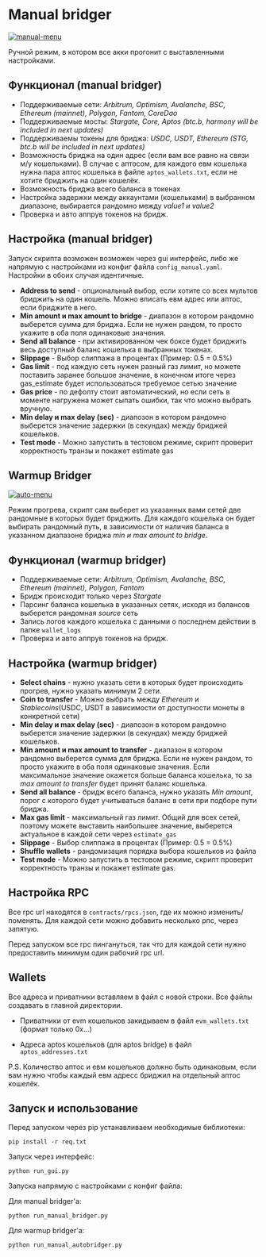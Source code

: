 # Manual bridger
<a href="https://ibb.co/QYZxgcJ"><img src="https://i.ibb.co/mhmPjBR/manual-menu.png" alt="manual-menu" border="0"></a>

Ручной режим, в котором все акки прогонит с выставленными настройками.
## Функционал (manual bridger)

 - Поддерживаемые сети: *Arbitrum, Optimism, Avalanche, BSC, Ethereum (mainnet), Polygon, Fantom, CoreDao*
 - Поддерживаемые мосты: *Stargate, Core, Aptos (btc.b, harmony will be included in next updates)*
 - Поддерживаемы токены для бриджа: *USDC, USDT, Ethereum (STG, btc.b  will be included in next updates)*
 - Возможность бриджа на один адрес (если вам все равно на связи м/у кошельками). В случае с аптосом, для каждого евм кошелька нужна пара аптос кошелька в файле `aptos_wallets.txt`, если не хотите бриджить на один кошелёк.
 - Возможность бриджа всего баланса в токенах
 - Настройка задержки между аккаунтами (кошельками) в выбранном диапазоне, выбирается рандомно между *value1 и value2*
 - Проверка и авто аппрув токенов на бридж.
## Настройка (manual bridger)
 Запуск скрипта возможен возможен через gui интерфейс, либо же напрямую с настройками из конфиг файла `config_manual.yaml`. Настройки в обоих случая идентичные.
 
 - **Address to send** - опциональный выбор, если хотите со всех мультов бриджить на один кошель. Можно вписать евм адрес или аптос, если бриджите в него.
 - **Min amount и max amount to bridge** - диапазон в котором рандомно выберется сумма для бриджа. Если не нужен рандом, то просто укажите в оба поля одинаковые значения. 
 - **Send all balance** - при активированном чек боксе будет бриджить весь доступный баланс кошелька в выбранных токенах.
 - **Slippage** - Выбор слиппажа в процентах (Пример: 0.5 = 0.5%)
 - **Gas limit** - под каждую сеть нужен разный газ лимит, но можете поставить заранее большое значение, в конечном итоге через gas_estimate будет использоваться требуемое сетью значение
 - **Gas price** - по дефолту стоит автоматический, но если сеть в моменте нагружена может сыпать ошибки, так что можно выбрать вручную.
 - **Min delay и max delay (sec)** - диапозон в котором рандомно выберется значение задержки (в секундах) между бриджей кошельков.
 - **Test mode** - Можно запустить в тестовом режиме, скрипт проверит корректность транзы и покажет estimate gas
## Warmup Bridger
<a href="https://imgbb.com/"><img src="https://i.ibb.co/vJjMt3h/auto-menu.png" alt="auto-menu" border="0"></a>

Режим прогрева, скрипт сам выберет из указанных вами сетей две рандомные в которых будет бриджить. Для каждого кошелька он будет выбирать рандомный путь, в зависимости от наличия баланса в указанном диапазоне бриджа *min и max amount to bridge*.
## Функционал (warmup bridger)
 - Поддерживаемые сети: *Arbitrum, Optimism, Avalanche, BSC,  Ethereum (mainnet), Polygon, Fantom*
 - Бридж происходит только через *Stargate*
 - Парсинг баланса кошелька в указанных сетях, исходя из балансов выберется рандомная *source* сеть
 - Запись логов каждого кошелька с данными о последнем действии в папке `wallet_logs`
 - Проверка и авто аппрув токенов на бридж.
## Настройка (warmup bridger)
 - **Select chains** - нужно указать сети в которых будет происходить прогрев, нужно указать минимум 2 сети.
 - **Coin to transfer** - Можно выбрать между *Ethereum* и *Stablecoins*(USDC, USDT в зависимости от доступности монеты в конкретной сети)
 - **Min delay и max delay (sec)** - диапозон в котором рандомно выберется значение задержки (в секундах) между бриджей кошельков.
- **Min amount и max amount to transfer** - диапазон в котором рандомно выберется сумма для бриджа. Если не нужен рандом, то просто укажите в оба поля одинаковые значения. Если максимальное значение окажется больше баланса кошелька, то за *max amount to transfer* будет принят баланс кошелька.
- **Send all balance** - бридж всего баланса, нужно указать *Min amount*, порог с которого будет учитываться баланс в сети при подборе пути бриджа.
- **Max gas limit** - максимальный газ лимит. Общий для всех сетей, поэтому можете выставить наибольшее значение, выберется актуальное в каждой сети через `estimate_gas`
-  **Slippage** - Выбор слиппажа в процентах (Пример: 0.5 = 0.5%)
- **Shuffle wallets** - рандомизация порядка выбора кошельков из файла
- **Test mode** - Можно запустить в тестовом режиме, скрипт проверит корректность транзы и покажет estimate gas.
## Настройка RPC
Все rpc url находятся в  `contracts/rpcs.json`, где их можно изменить/поменять. Для каждой сети можно добавить несколько рпс, через запятую.

 Перед запуском все rpc пингануться, так что для каждой сети нужно предоставить минимум один рабочий rpc url.
## Wallets
Все адреса и приватники вставляем в файл с новой строки. Все файлы создавать в главной директории.

-   Приватники от evm кошельков закидываем в файл  `evm_wallets.txt`  (формат только 0х...)
    
-   Адреса aptos кошельков (для aptos bridge) в файл  `aptos_addresses.txt`
    
P.S. Количество аптос и евм кошельков должно быть одинаковым, если вам нужно чтобы каждый евм адресс бриджил на отдельный аптос кошелёк.
## Запуск и использование
Перед запуском через pip устанавливаем необходимые библиотеки:

    pip install -r req.txt
  Запуск через интерфейс:
  

    python run_gui.py
Запуска напрямую с настройками с конфиг файла:

Для manual bridger'a:
  

    python run_manual_bridger.py

Для warmup bridger'a:

    python run_manual_autobridger.py


